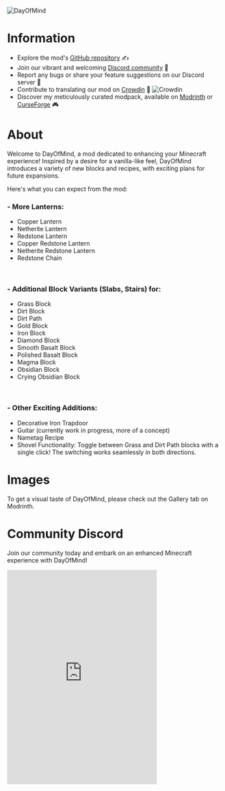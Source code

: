 ![DayOfMind](https://www.bisecthosting.com/images/CF/DayofMind_revamp/bh_header.png)

# Information
- Explore the mod's [GitHub repository](https://github.com/LufatZ/DOMAdditions/tree/main) ✍️
- Join our vibrant and welcoming [Discord community](https://discord.gg/uMs57SHZYn) 🫶
- Report any bugs or share your feature suggestions on our Discord server 🤯
- Contribute to translating our mod on [Crowdin](https://crowdin.com/project/dayofmind-additions) 🫵 ![Crowdin](https://badges.crowdin.net/dayofmind-additions/localized.svg)
- Discover my meticulously curated modpack, available on [Modrinth](https://modrinth.com/modpack/dayofmind) or [CurseForge](https://www.curseforge.com/minecraft/modpacks/day-of-mind) 🎮

# About
Welcome to DayOfMind, a mod dedicated to enhancing your Minecraft experience! Inspired by a desire for a vanilla-like feel, DayOfMind introduces a variety of new blocks and recipes, with exciting plans for future expansions.

Here's what you can expect from the mod:
### - More Lanterns:
  - Copper Lantern
  - Netherite Lantern
  - Redstone Lantern
  - Copper Redstone Lantern
  - Netherite Redstone Lantern
  - Redstone Chain
<br>

### - Additional Block Variants (Slabs, Stairs) for:
  - Grass Block
  - Dirt Block
  - Dirt Path
  - Gold Block
  - Iron Block
  - Diamond Block
  - Smooth Basalt Block
  - Polished Basalt Block
  - Magma Block
  - Obsidian Block
  - Crying Obsidian Block
<br>

### - Other Exciting Additions:
  - Decorative Iron Trapdoor
  - Guitar (currently work in progress, more of a concept)
  - Nametag Recipe
  - Shovel Functionality: Toggle between Grass and Dirt Path blocks with a single click! The switching works seamlessly in both directions.

# Images
To get a visual taste of DayOfMind, please check out the Gallery tab on Modrinth.

# Community Discord
Join our community today and embark on an enhanced Minecraft experience with DayOfMind!
<iframe src="https://discord.com/widget?id=827806106372931586&theme=dark" width="350" height="500" allowtransparency="true" frameborder="0" sandbox="allow-popups allow-popups-to-escape-sandbox allow-same-origin allow-scripts"></iframe>
